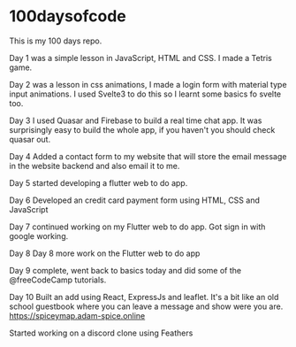 # 100daysofcode

This is my 100 days repo.

Day 1 was a simple lesson in JavaScript, HTML and CSS. I made a Tetris game.

Day 2 was a lesson in css animations, I made a login form with material type input animations. I used Svelte3 to do this so I learnt some basics fo svelte too.

Day 3 I used Quasar and Firebase to build a real time chat app. It was surprisingly easy to build the whole app, if you haven't you should check quasar out.

Day 4 Added a contact form to my website that will store the email message in the website backend and also email it to me.

Day 5 started developing a flutter web to do app.

Day 6 Developed an credit card payment form using HTML, CSS and JavaScript

Day 7 continued working on my Flutter web to do app. Got sign in with google working.

Day 8 Day 8 more work on the Flutter web to do app

Day 9 complete, went back to basics today and did some of the
@freeCodeCamp tutorials.

Day 10 Built an add using React, ExpressJs and leaflet. It's a bit like an old school guestbook where you can leave a message and show were you are. https://spiceymap.adam-spice.online

Started working on a discord clone using Feathers
